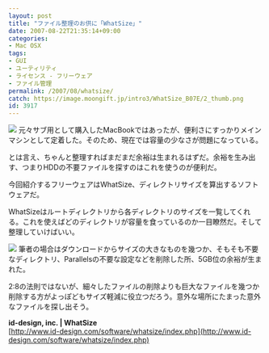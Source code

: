 ```yaml
---
layout: post
title: "ファイル整理のお供に「WhatSize」"
date: 2007-08-22T21:35:14+09:00
categories:
- Mac OSX
tags: 
- GUI
- ユーティリティ
- ライセンス - フリーウェア
- ファイル管理
permalink: /2007/08/whatsize/
catch: https://image.moongift.jp/intro3/WhatSize_B07E/2_thumb.png
id: 3917
---
```

[![](https://image.moongift.jp/intro3/WhatSize_B07E/1_thumb1.png)](https://image.moongift.jp/intro3/WhatSize_B07E/13.png) 元々サブ用として購入したMacBookではあったが、便利さにすっかりメインマシンとして定着した。そのため、現在では容量の少なさが問題になっている。   
  
とは言え、ちゃんと整理すればまだまだ余裕は生まれるはずだ。余裕を生み出す、つまりHDDの不要ファイルを探すのはこれを使うのが便利だ。   
  
今回紹介するフリーウェアはWhatSize、ディレクトリサイズを算出するソフトウェアだ。   
  
<!--more-->  
  
WhatSizeはルートディレクトリから各ディレクトリのサイズを一覧してくれる。これを使えばどのディレクトリが容量を食っているのか一目瞭然だ。そして整理していけばいい。   
  
[![](https://image.moongift.jp/intro3/WhatSize_B07E/2_thumb.png)](https://image.moongift.jp/intro3/WhatSize_B07E/22.png) 筆者の場合はダウンロードからサイズの大きなものを幾つか、そもそも不要なディレクトリ、Parallelsの不要な設定などを削除した所、5GB位の余裕が生まれた。   
  
2:8の法則ではないが、細々したファイルの削除よりも巨大なファイルを幾つか削除する方がよっぽどもサイズ軽減に役立つだろう。意外な場所にたまった意外なファイルを探し出そう。   
  
**id-design, inc. | WhatSize**  
[http://www.id-design.com/software/whatsize/index.php](http://www.id-design.com/software/whatsize/index.php)